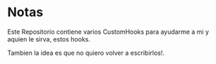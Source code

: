 # Notas

Este Repositorio contiene varios CustomHooks para ayudarme a mi y aquien le sirva, estos hooks.

Tambien la idea es que no quiero volver a escribirlos!.
